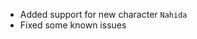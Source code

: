 <!-- **Important: You need to reset your configuration file, a breaking change has been made in this version** -->

- Added support for new character `Nahida`
- Fixed some known issues
